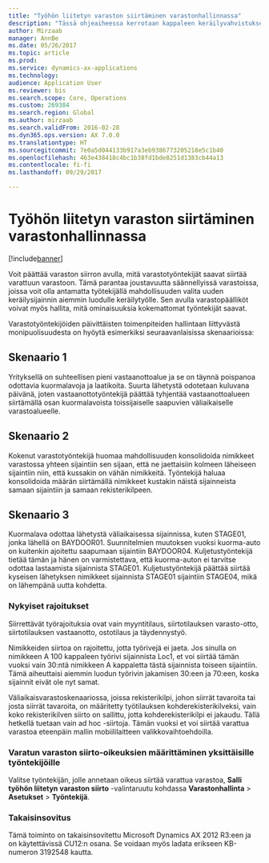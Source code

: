 ```yaml
---
title: "Työhön liitetyn varaston siirtäminen varastonhallinnassa"
description: "Tässä ohjeaiheessa kerrotaan kappaleen keräilyvahvistuksen määrittämisestä ja käyttämisestä mobiililaitteessa."
author: Mirzaab
manager: AnnBe
ms.date: 05/26/2017
ms.topic: article
ms.prod: 
ms.service: dynamics-ax-applications
ms.technology: 
audience: Application User
ms.reviewer: bis
ms.search.scope: Core, Operations
ms.custom: 269384
ms.search.region: Global
ms.author: mirzaab
ms.search.validFrom: 2016-02-28
ms.dyn365.ops.version: AX 7.0.0
ms.translationtype: HT
ms.sourcegitcommit: 7e0a5d044133b917a3eb9386773205218e5c1b40
ms.openlocfilehash: 463e438418c4bc1b38fd1bde8251d1383cb44a13
ms.contentlocale: fi-fi
ms.lasthandoff: 09/29/2017

---
```


# <a name="movement-of-inventory-with-associated-work-in-warehouse-management"></a>Työhön liitetyn varaston siirtäminen varastonhallinnassa

[!include[banner](../includes/banner.md)]

Voit päättää varaston siirron avulla, mitä varastotyöntekijät saavat siirtää varattuun varastoon. Tämä parantaa joustavuutta säännellyissä varastoissa, joissa voit olla antamatta työtekijällä mahdollisuuden valita uuden keräilysijainnin aiemmin luodulle keräilytyölle. Sen avulla varastopäälliköt voivat myös hallita, mitä ominaisuuksia kokemattomat työntekijät saavat.

Varastotyöntekijöiden päivittäisten toimenpiteiden hallintaan liittyvästä monipuolisuudesta on hyöytä esimerkiksi seuraavanlaisissa skenaarioissa:

## <a name="scenario-1"></a>Skenaario 1
Yrityksellä on suhteellisen pieni vastaanottoalue ja se on täynnä poispanoa odottavia kuormalavoja ja laatikoita. Suurta lähetystä odotetaan kuluvana päivänä, joten vastaanottotyöntekijä päättää tyhjentää vastaanottoalueen siirtämällä osan kuormalavoista toissijaiselle saapuvien väliaikaiselle varastoalueelle.

## <a name="scenario-2"></a>Skenaario 2
Kokenut varastotyöntekijä huomaa mahdollisuuden konsolidoida nimikkeet varastossa yhteen sijaintiin sen sijaan, että ne jaettaisiin kolmeen läheiseen sijaintiin niin, että kussakin on vähän nimikkeitä. Työntekijä haluaa konsolidoida määrän siirtämällä nimikkeet kustakin näistä sijainneista samaan sijaintiin ja samaan rekisterikilpeen.

## <a name="scenario-3"></a>Skenaario 3
Kuormalava odottaa lähetystä väliaikaisessa sijainnissa, kuten STAGE01, jonka lähellä on BAYDOOR01. Suunnitelmien muutoksen vuoksi kuorma-auto on kuitenkin ajoitettu saapumaan sijaintiin BAYDOOR04. Kuljetustyöntekijä tietää tämän ja hänen on varmistettava, että kuorma-auton ei tarvitse odottaa lastaamista sijainnista STAGE01. Kuljetustyöntekijä päättää siirtää kyseisen lähetyksen nimikkeet sijainnista STAGE01 sijaintiin STAGE04, mikä on lähempänä uutta kohdetta.

### <a name="current-limitations"></a>Nykyiset rajoitukset

Siirrettävät työrajoituksia ovat vain myyntitilaus, siirtotilauksen varasto-otto, siirtotilauksen vastaanotto, ostotilaus ja täydennystyö.

Nimikkeiden siirtoa on rajoitettu, jotta työrivejä ei jaeta. Jos sinulla on nimikkeen A 100 kappaleen työrivi sijainnista Loc1, et voi siirtää tämän vuoksi vain 30:ntä nimikkeen A kappaletta tästä sijainnista toiseen sijaintiin. Tämä aiheuttaisi aiemmin luodun työrivin jakamisen 30:een ja 70:een, koska sijainnit eivät ole nyt samat.

Väliaikaisvarastoskenaariossa, joissa rekisterikilpi, johon siirrät tavaroita tai josta siirrät tavaroita, on määritetty työtilauksen kohderekisterikilveksi, vain koko rekisterikilven siirto on sallittu, jotta kohderekisterikilpi ei jakaudu.
Tällä hetkellä tuetaan vain ad hoc -siirtoja. Tämän vuoksi et voi siirtää varattua varastoa eteenpäin mallin mobiililaitteen valikkovaihtoehdoilla.

### <a name="set-up-permission-to-move-reserved-inventory-for-individual-workers"></a>Varatun varaston siirto-oikeuksien määrittäminen yksittäisille työntekijöille

Valitse työntekijän, jolle annetaan oikeus siirtää varattua varastoa, **Salli työhön liitetyn varaston siirto** -valintaruutu kohdassa **Varastonhallinta** > **Asetukset** > **Työntekijä**.  

### <a name="backported"></a>Takaisinsovitus

Tämä toiminto on takaisinsovitettu Microsoft Dynamics AX 2012 R3:een ja on käytettävissä CU12:n osana.
Se voidaan myös ladata erikseen KB-numeron 3192548 kautta. 


